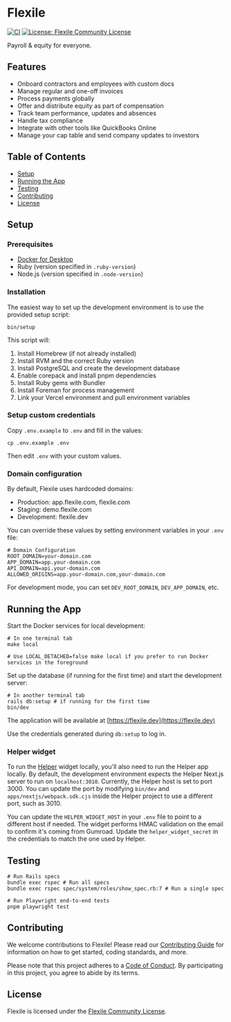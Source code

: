 # Flexile

[![CI](https://github.com/antiwork/flexile/actions/workflows/ci.yml/badge.svg?branch=main)](https://github.com/antiwork/flexile/actions/workflows/ci.yml?query=branch%3Amain)
[![License: Flexile Community License](https://img.shields.io/badge/License-Flexile%20Community-blue.svg)](https://github.com/antiwork/flexile/blob/main/LICENSE.md)

Payroll & equity for everyone.

## Features

- Onboard contractors and employees with custom docs
- Manage regular and one-off invoices
- Process payments globally
- Offer and distribute equity as part of compensation
- Track team performance, updates and absences
- Handle tax compliance
- Integrate with other tools like QuickBooks Online
- Manage your cap table and send company updates to investors

## Table of Contents

- [Setup](#setup)
- [Running the App](#running-the-app)
- [Testing](#testing)
- [Contributing](#contributing)
- [License](#license)

## Setup

### Prerequisites

- [Docker for Desktop](https://docs.docker.com/engine/install/)
- Ruby (version specified in `.ruby-version`)
- Node.js (version specified in `.node-version`)

### Installation

The easiest way to set up the development environment is to use the provided setup script:

```shell
bin/setup
```

This script will:

1. Install Homebrew (if not already installed)
2. Install RVM and the correct Ruby version
3. Install PostgreSQL and create the development database
4. Enable corepack and install pnpm dependencies
5. Install Ruby gems with Bundler
6. Install Foreman for process management
7. Link your Vercel environment and pull environment variables

### Setup custom credentials

Copy `.env.example` to `.env` and fill in the values:

```shell
cp .env.example .env
```

Then edit `.env` with your custom values.

### Domain configuration

By default, Flexile uses hardcoded domains:
- Production: app.flexile.com, flexile.com
- Staging: demo.flexile.com
- Development: flexile.dev

You can override these values by setting environment variables in your `.env` file:

```
# Domain Configuration
ROOT_DOMAIN=your-domain.com
APP_DOMAIN=app.your-domain.com
API_DOMAIN=api.your-domain.com
ALLOWED_ORIGINS=app.your-domain.com,your-domain.com
```

For development mode, you can set `DEV_ROOT_DOMAIN`, `DEV_APP_DOMAIN`, etc.

## Running the App

Start the Docker services for local development:

```shell
# In one terminal tab
make local

# Use LOCAL_DETACHED=false make local if you prefer to run Docker services in the foreground
```

Set up the database (if running for the first time) and start the development server:

```shell
# In another terminal tab
rails db:setup # if running for the first time
bin/dev
```

The application will be available at [https://flexile.dev](https://flexile.dev)

Use the credentials generated during `db:setup` to log in.

### Helper widget

To run the [Helper](https://github.com/antiwork/helper) widget locally, you'll also need to run the Helper app locally. By default, the development environment expects the Helper Next.js server to run on `localhost:3010`. Currently, the Helper host is set to port 3000. You can update the port by modifying `bin/dev` and `apps/nextjs/webpack.sdk.cjs` inside the Helper project to use a different port, such as 3010.

You can update the `HELPER_WIDGET_HOST` in your `.env` file to point to a different host if needed.
The widget performs HMAC validation on the email to confirm it's coming from Gumroad. Update the `helper_widget_secret` in the credentials to match the one used by Helper.

## Testing

```shell
# Run Rails specs
bundle exec rspec # Run all specs
bundle exec rspec spec/system/roles/show_spec.rb:7 # Run a single spec

# Run Playwright end-to-end tests
pnpm playwright test
```

## Contributing

We welcome contributions to Flexile! Please read our [Contributing Guide](CONTRIBUTING.md) for information on how to get started, coding standards, and more.

Please note that this project adheres to a [Code of Conduct](CODE_OF_CONDUCT.md). By participating in this project, you agree to abide by its terms.

## License

Flexile is licensed under the [Flexile Community License](LICENSE.md).
